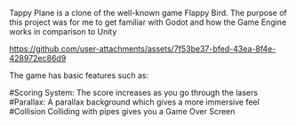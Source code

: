Tappy Plane is a clone of the well-known game Flappy Bird.
The purpose of this project was for me to get familiar with Godot and how the Game Engine works in comparison to Unity


https://github.com/user-attachments/assets/7f53be37-bfed-43ea-8f4e-428972ec86d9

The game has basic features such as:

#Scoring System:
  The score increases as you go through the lasers
#Parallax:
  A parallax background which gives a more immersive feel
#Collision
  Colliding with pipes gives you a Game Over Screen
